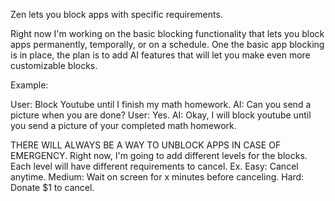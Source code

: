 Zen lets you block apps with specific requirements.

Right now I'm working on the basic blocking functionality that lets you block apps permanently, temporally, or on a schedule.
One the basic app blocking is in place, the plan is to add AI features that will let you make even more customizable blocks.

Example:

User: Block Youtube until I finish my math homework.
AI: Can you send a picture when you are done?
User: Yes.
AI: Okay, I will block youtube until you send a picture of your completed math homework.

THERE WILL ALWAYS BE A WAY TO UNBLOCK APPS IN CASE OF EMERGENCY. Right now, I'm going to add different levels for the blocks.
Each level will have different requirements to cancel. Ex. Easy: Cancel anytime. Medium: Wait on screen for x minutes before canceling. Hard: Donate $1 to cancel.